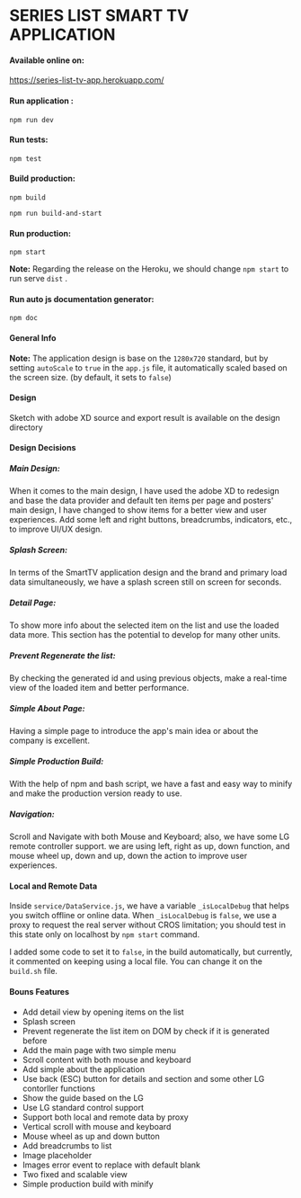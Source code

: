 # SERIES LIST SMART TV APPLICATION



#### Available online on:

https://series-list-tv-app.herokuapp.com/



#### Run application : 

`npm run dev `



#### Run tests: 

`npm test`



#### Build production: 

`npm build`

`npm run build-and-start`



#### Run production: 

`npm start`

**Note:** Regarding the release on the Heroku, we should change `npm start` to run serve `dist` .



#### Run auto js documentation generator: 

`npm doc`



#### General Info

**Note:** The application design is base on the `1280x720` standard, but by setting `autoScale` to `true` in the `app.js` file, it automatically scaled based on the screen size. (by default, it sets to ‍`false`)



#### Design 

Sketch with adobe XD source and export result is available on the design directory



#### Design Decisions

##### Main Design:
When it comes to the main design, I have used the adobe XD to redesign and base the data provider and default ten items per page and posters' main design, I have changed to show items for a better view and user experiences. Add some left and right buttons, breadcrumbs, indicators, etc., to improve UI/UX design.

##### Splash Screen:
In terms of the SmartTV application design and the brand and primary load data simultaneously, we have a splash screen still on screen for seconds.

##### Detail Page:
To show more info about the selected item on the list and use the loaded data more. This section has the potential to develop for many other units.

##### Prevent Regenerate the list:
By checking the generated id and using previous objects, make a real-time view of the loaded item and better performance.

##### Simple About Page:
Having a simple page to introduce the app's main idea or about the company is excellent.

##### Simple Production Build:
With the help of npm and bash script, we have a fast and easy way to minify and make the production version ready to use.

##### Navigation:
Scroll and Navigate with both Mouse and Keyboard; also, we have some LG remote controller support. we are using left, right as up, down function, and mouse wheel up, down and up, down the action to improve user experiences.



#### Local and Remote Data

Inside `service/DataService.js`, we have a variable `_isLocalDebug` that helps you switch offline or online data. When `_isLocalDebug` is `false`, we use a proxy to request the real server without CROS limitation; you should test in this state only on localhost by `npm start` command.

I added some code to set it to `false`, in the build automatically, but currently, it commented on keeping using a local file. You can change it on the `build.sh` file. 

  

#### Bouns Features

* Add detail view by opening items on the list
* Splash screen
* Prevent regenerate the list item on DOM by check if it is generated before
* Add the main page with two simple menu
* Scroll content with both mouse and keyboard
* Add simple about the application
* Use back (ESC) button for details and section and some other LG contorller functions
* Show the guide based on the LG
* Use LG standard control support
* Support both local and remote data by proxy
* Vertical scroll with mouse and keyboard
* Mouse wheel as up and down button
* Add breadcrumbs to list
* Image placeholder
* Images error event to replace with default blank
* Two fixed and scalable view
* Simple production build with minify



